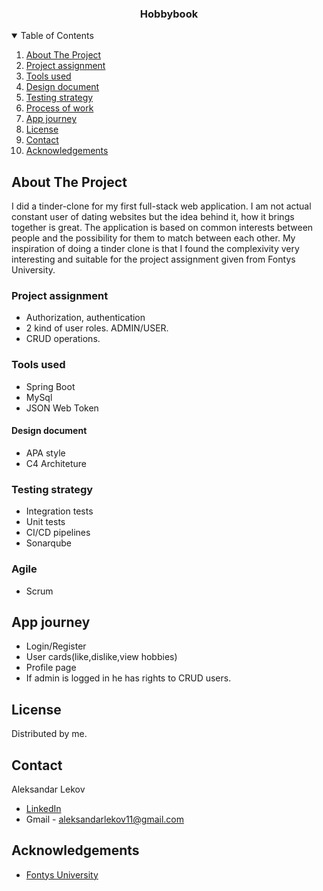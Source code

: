 

  <h3 align="center">Hobbybook</h3>

 <!-- TABLE OF CONTENTS -->
<details open="open">
  <summary>Table of Contents</summary>
  <ol>
    <li><a href="#about-the-project">About The Project</a> </li>
    <li><a href="#project-assignment">Project assignment</a></li>
    <li><a href="#tools-used">Tools used</a> </li>
    <li><a href="#design-document">Design document</a></li>
    <li><a href="#testing-strategy">Testing strategy</a></li>
    <li><a href="#process-of-work">Process of work</a></li>
    <li><a href="#app-journey">App journey</a></li>
    <li><a href="#license">License</a></li>
    <li><a href="#contact">Contact</a></li>
    <li><a href="#acknowledgements">Acknowledgements</a></li>
  </ol>
</details>

<!-- ABOUT THE PROJECT -->
## About The Project

I did a tinder-clone for my first full-stack web application. I am not actual constant user of dating websites but the idea behind it, how it brings together is great. The application is based on common interests between people and the possibility for them to match between each other.
My inspiration of doing a tinder clone is that I found the complexivity very interesting and suitable for the project assignment given from Fontys University. 

### Project assignment
* Authorization, authentication
* 2 kind of user roles. ADMIN/USER.
* CRUD operations.


### Tools used

* Spring Boot
* MySql
* JSON Web Token


#### Design document
* APA style
* C4 Architeture


### Testing strategy

* Integration tests
* Unit tests
* CI/CD pipelines
* Sonarqube

### Agile

* Scrum


<!-- USAGE EXAMPLES -->
## App journey

* Login/Register
* User cards(like,dislike,view hobbies)
* Profile page
* If admin is logged in he has rights to CRUD users.


<!-- LICENSE -->
## License

Distributed by me.


<!-- CONTACT -->
## Contact
Aleksandar Lekov
* [LinkedIn](https://www.linkedin.com/in/aleksandar-lekov-76419218b/) 
* Gmail - aleksandarlekov11@gmail.com

<!-- ACKNOWLEDGEMENTS -->
## Acknowledgements
* [Fontys University](https://fontys.nl/)



